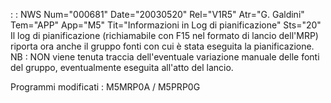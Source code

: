  :  : NWS Num="000681" Date="20030520" Rel="V1R5" Atr="G. Galdini" Tem="APP" App="M5" Tit="Informazioni in Log di pianificazione" Sts="20"
Il log di pianificazione (richiamabile con F15 nel formato di lancio dell'MRP) riporta ora anche il
gruppo fonti con cui è stata eseguita la pianificazione.
NB :  NON viene tenuta traccia dell'eventuale variazione manuale delle fonti del gruppo, eventualmente
eseguita all'atto del lancio.

Programmi modificati :  M5MRP0A / M5PRP0G
